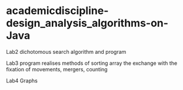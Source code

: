 # academicdiscipline-design_analysis_algorithms-on-Java

Lab2 dichotomous search algorithm and program

Lab3 program realises methods of sorting array the exchange  with the fixation of movements, mergers, counting

Lab4 Graphs
